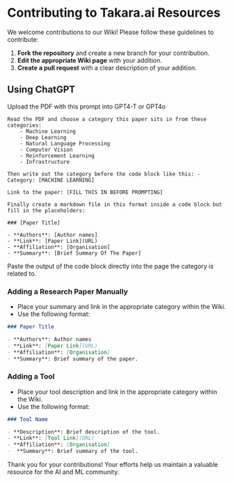 # Contributing to Takara.ai Resources

We welcome contributions to our Wiki! Please follow these guidelines to contribute:

1. **Fork the repository** and create a new branch for your contribution.
2. **Edit the appropriate Wiki page** with your addition.
3. **Create a pull request** with a clear description of your addition.

## Using ChatGPT

Upload the PDF with this prompt into GPT4-T or GPT4o

```
Read the PDF and choose a category this paper sits in from these categories: 
    - Machine Learning
    - Deep Learning
    - Natural Language Processing
    - Computer Vision
    - Reinforcement Learning
    - Infrastructure

Then write out the category before the code block like this: - Category: [MACHINE LEARNING]

Link to the paper: [FILL THIS IN BEFORE PROMPTING]

Finally create a markdown file in this format inside a code block but fill in the placeholders:

### [Paper Title]

- **Authors**: [Author names]
- **Link**: [Paper Link](URL)
- **Affiliation**: [Organisation]
- **Summary**: [Brief Summary Of The Paper]
```
Paste the output of the code block directly into the page the category is related to.

### Adding a Research Paper Manually

- Place your summary and link in the appropriate category within the Wiki.
- Use the following format:

```markdown
### Paper Title

- **Authors**: Author names
- **Link**: [Paper Link](URL)
- **Affiliation**: [Organisation]
- **Summary**: Brief summary of the paper.
```

### Adding a Tool

- Place your tool description and link in the appropriate category within the Wiki.
- Use the following format:

```markdown
### Tool Name

- **Description**: Brief description of the tool.
- **Link**: [Tool Link](URL)
- **Affiliation**: [Organisation]
-  **Summary**: Brief summary of the tool.
```

Thank you for your contributions! Your efforts help us maintain a valuable resource for the AI and ML community.

```markdown

